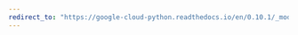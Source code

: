 ```yaml
---
redirect_to: "https://google-cloud-python.readthedocs.io/en/0.10.1/_modules/gcloud/bigquery/client.html"
---
```

